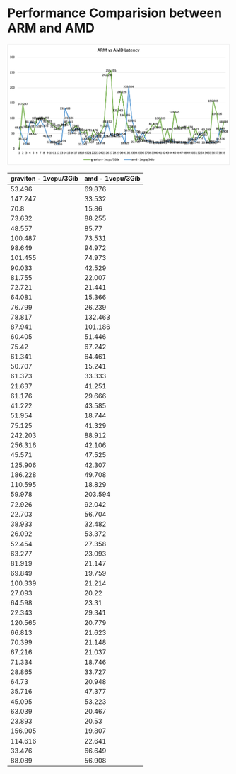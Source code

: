 # Performance Comparision between ARM and AMD

![AMD vs ARM](graph.png)

| graviton - 1vcpu/3Gib | amd - 1vcpu/3Gib |
|-----------------------|------------------|
| 53.496                | 69.876           |
| 147.247               | 33.532           |
| 70.8                  | 15.86            |
| 73.632                | 88.255           |
| 48.557                | 85.77            |
| 100.487               | 73.531           |
| 98.649                | 94.972           |
| 101.455               | 74.973           |
| 90.033                | 42.529           |
| 81.755                | 22.007           |
| 72.721                | 21.441           |
| 64.081                | 15.366           |
| 76.799                | 26.239           |
| 78.817                | 132.463          |
| 87.941                | 101.186          |
| 60.405                | 51.446           |
| 75.42                 | 67.242           |
| 61.341                | 64.461           |
| 50.707                | 15.241           |
| 61.373                | 33.333           |
| 21.637                | 41.251           |
| 61.176                | 29.666           |
| 41.222                | 43.585           |
| 51.954                | 18.744           |
| 75.125                | 41.329           |
| 242.203               | 88.912           |
| 256.316               | 42.106           |
| 45.571                | 47.525           |
| 125.906               | 42.307           |
| 186.228               | 49.708           |
| 110.595               | 18.829           |
| 59.978                | 203.594          |
| 72.926                | 92.042           |
| 22.703                | 56.704           |
| 38.933                | 32.482           |
| 26.092                | 53.372           |
| 52.454                | 27.358           |
| 63.277                | 23.093           |
| 81.919                | 21.147           |
| 69.849                | 19.759           |
| 100.339               | 21.214           |
| 27.093                | 20.22            |
| 64.598                | 23.31            |
| 22.343                | 29.341           |
| 120.565               | 20.779           |
| 66.813                | 21.623           |
| 70.399                | 21.148           |
| 67.216                | 21.037           |
| 71.334                | 18.746           |
| 28.865                | 33.727           |
| 64.73                 | 20.948           |
| 35.716                | 47.377           |
| 45.095                | 53.223           |
| 63.039                | 20.467           |
| 23.893                | 20.53            |
| 156.905               | 19.807           |
| 114.616               | 22.641           |
| 33.476                | 66.649           |
| 88.089                | 56.908           |